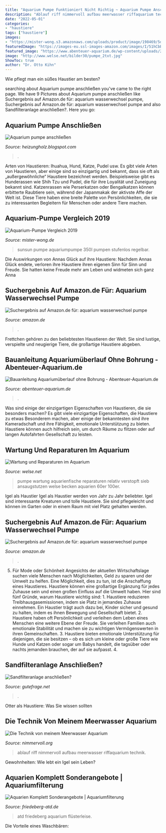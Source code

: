 ```yaml
---
title: "Aquarium Pumpe Funktioniert Nicht Richtig ~ Aquarium Pumpe Anschließen"
description: "Ablauf riff nimmervoll aufbau meerwasser riffaquarium technik"
date: "2022-05-01"
categories:
- "haustiere"
tags: ["haustiere"]
images:
- "https://mister-wong.s3.amazonaws.com/uploads/product/image/198469/5de23922-1104-4fa7-9a54-1884bbc6c2ee.jpg"
featuredImage: "https://images-eu.ssl-images-amazon.com/images/I/51hCbBZ56vL._AC_US327_QL65_.jpg"
featured_image: "https://www.abenteuer-aquarium.de/wp-content/uploads/2018/03/uberlauf-1.jpg"
image: "http://www.welse.net/bilder30/pumpe_2txt.jpg"
ShowToc: true
author: "Dr. Otto Kihn"
---
```



Wie pflegt man ein süßes Haustier am besten?

	

		
searching about Aquarium pumpe anschließen you've came to the right page. We have 9 Pictures about Aquarium pumpe anschließen like Suchergebnis auf Amazon.de für: aquarium wasserwechsel pumpe, Suchergebnis auf Amazon.de für: aquarium wasserwechsel pumpe and also Sandfilteranlage anschließen?. Here you go:
		
    
## Aquarium Pumpe Anschließen

<img loading=lazy src="https://lh5.googleusercontent.com/proxy/95u-3MaDN4r8Tet-nSjcnVI9Z3opm4DWyh7FkCjzgHvL70SB_Qv0rPrcnXO3qm-t5WVbMD2CVyN09GlXbbdMyNA0=w1200-h630-p-k-no-nu" onerror="this.onerror=null;this.src='https://tse3.mm.bing.net/th?id=OIP.TCsA34LHzLlK_9U7GWZRCAHaF2&amp;pid=15.1';" alt="Aquarium pumpe anschließen">

_Source: heizungholz.blogspot.com_

>. 

	

Arten von Haustieren: Ihuahua, Hund, Katze, Pudel usw.
Es gibt viele Arten von Haustieren, aber einige sind so einzigartig und bekannt, dass sie oft als „außergewöhnliche“ Haustiere bezeichnet werden. Beispielsweise gibt es Hunderassen wie Shih Tzu und Pudel, die für ihre Loyalität und Zuneigung bekannt sind. Katzenrassen wie Perserkatzen oder Bengalkatzen können erbitterte Raubtiere sein, während der Japanmakak der aktivste Affe der Welt ist. Diese Tiere haben eine breite Palette von Persönlichkeiten, die sie zu interessanten Begleitern für Menschen oder andere Tiere machen.

    
## Aquarium-Pumpe Vergleich 2019

<img loading=lazy src="https://mister-wong.s3.amazonaws.com/uploads/product/image/198469/5de23922-1104-4fa7-9a54-1884bbc6c2ee.jpg" onerror="this.onerror=null;this.src='https://tse1.mm.bing.net/th?id=OIP.ph4I_pSE-wG7lhtaRM9urwHaFZ&amp;pid=15.1';" alt="Aquarium-Pumpe Vergleich 2019">

_Source: mister-wong.de_

>sunsun pumpe aquariumpumpe 350l pumpen stufenlos regelbar. 

	

Die Auswirkungen von Annas Glück auf ihre Haustiere: Nachdem Annas Glück endete, verloren ihre Haustiere ihren eigenen Sinn für Sinn und Freude. Sie hatten keine Freude mehr am Leben und widmeten sich ganz Anna

    
## Suchergebnis Auf Amazon.de Für: Aquarium Wasserwechsel Pumpe

<img loading=lazy src="https://images-eu.ssl-images-amazon.com/images/I/51hCbBZ56vL._AC_US327_QL65_.jpg" onerror="this.onerror=null;this.src='https://tse4.mm.bing.net/th?id=OIP.01mphNqF9tr9Ap3OClxOjQAAAA&amp;pid=15.1';" alt="Suchergebnis auf Amazon.de für: aquarium wasserwechsel pumpe">

_Source: amazon.de_

>. 

	

Frettchen gehören zu den beliebtesten Haustieren der Welt. Sie sind lustige, verspielte und neugierige Tiere, die großartige Haustiere abgeben.

    
## Bauanleitung Aquariumüberlauf Ohne Bohrung - Abenteuer-Aquarium.de

<img loading=lazy src="https://www.abenteuer-aquarium.de/wp-content/uploads/2018/03/uberlauf-1.jpg" onerror="this.onerror=null;this.src='https://tse4.mm.bing.net/th?id=OIP.zusJ9De0W-THUBRLXXqygwHaFf&amp;pid=15.1';" alt="Bauanleitung Aquariumüberlauf ohne Bohrung - Abenteuer-Aquarium.de">

_Source: abenteuer-aquarium.de_

>. 

	

Was sind einige der einzigartigen Eigenschaften von Haustieren, die sie besonders machen?
Es gibt viele einzigartige Eigenschaften, die Haustiere zu etwas Besonderem machen, aber einige der bekanntesten sind ihre Kameradschaft und ihre Fähigkeit, emotionale Unterstützung zu bieten. Haustiere können auch hilfreich sein, um durch Räume zu flitzen oder auf langen Autofahrten Gesellschaft zu leisten.

    
## Wartung Und Reparaturen Im Aquarium

<img loading=lazy src="http://www.welse.net/bilder30/pumpe_2txt.jpg" onerror="this.onerror=null;this.src='https://tse1.mm.bing.net/th?id=OIP.Ny5RkasMzrpgoHyIewvR1gHaNB&amp;pid=15.1';" alt="Wartung und Reparaturen im Aquarium">

_Source: welse.net_

>pumpe wartung aquarienfische reparaturen relativ verstopft sieb ansaugstutzen welse becken aquarien 60er 100er. 

	

Igel als Haustier
Igel als Haustier werden von Jahr zu Jahr beliebter. Igel sind interessante Kreaturen und tolle Haustiere. Sie sind pflegeleicht und können im Garten oder in einem Raum mit viel Platz gehalten werden.

    
## Suchergebnis Auf Amazon.de Für: Aquarium Wasserwechsel Pumpe

<img loading=lazy src="https://images-eu.ssl-images-amazon.com/images/I/51hCbBZ56vL._AC_US436_QL65_.jpg" onerror="this.onerror=null;this.src='https://tse3.mm.bing.net/th?id=OIP.RX4sug4Ho33_j7Nneg8g4wAAAA&amp;pid=15.1';" alt="Suchergebnis auf Amazon.de für: aquarium wasserwechsel pumpe">

_Source: amazon.de_

>. 

	

5. Für Mode oder Schönheit
Angesichts der aktuellen Wirtschaftslage suchen viele Menschen nach Möglichkeiten, Geld zu sparen und der Umwelt zu helfen. Eine Möglichkeit, dies zu tun, ist die Anschaffung eines Haustieres. Haustiere können eine großartige Ergänzung für jedes Zuhause sein und einen großen Einfluss auf die Umwelt haben. Hier sind fünf Gründe, warum Haustiere wichtig sind: 1. Haustiere reduzieren Treibhausgasemissionen, indem sie Platz in jemandes Zuhause einnehmen. Ein Haustier trägt auch dazu bei, Kinder sicher und gesund zu halten, indem es ihnen Bewegung und Gesellschaft bietet. 2. Haustiere haben oft Persönlichkeit und verleihen dem Leben eines Menschen eine weitere Ebene der Freude. Sie verleihen Familien auch emotionale Stabilität und machen sie zu wichtigen Vermögenswerten in ihren Gemeinschaften. 3. Haustiere bieten emotionale Unterstützung für diejenigen, die sie besitzen – ob es sich um kleine oder große Tiere wie Hunde und Katzen oder sogar um Babys handelt, die tagsüber oder nachts jemanden brauchen, der auf sie aufpasst. 4.

    
## Sandfilteranlage Anschließen?

<img loading=lazy src="https://images.gutefrage.net/media/fragen/bilder/sandfilteranlage-anschliessen/1_big.jpg?v=1533844585000" onerror="this.onerror=null;this.src='https://tse3.mm.bing.net/th?id=OIP.FGyCOy_H0FRsex8o8LRZjgHaEK&amp;pid=15.1';" alt="Sandfilteranlage anschließen?">

_Source: gutefrage.net_

>. 

	

Otter als Haustiere: Was Sie wissen sollten

    
## Die Technik Von Meinem Meerwasser Aquarium

<img loading=lazy src="https://www.nimmervoll.org/riffaquarium/aufbau/gros/_MG_7929.jpg" onerror="this.onerror=null;this.src='https://tse3.mm.bing.net/th?id=OIP.I2kqz8ZoJumRmR-kOn2qiwHaE8&amp;pid=15.1';" alt="Die Technik von meinem Meerwasser Aquarium">

_Source: nimmervoll.org_

>ablauf riff nimmervoll aufbau meerwasser riffaquarium technik. 

	

Gewohnheiten: Wie lebt ein Igel sein Leben?

    
## Aquarien Komplett Sonderangebote | Aquariumfilterung

<img loading=lazy src="http://www.friedeberg-atd.de/index.php?rex_resize=196w__69.jpg" onerror="this.onerror=null;this.src='https://tse1.mm.bing.net/th?id=OIP.k7nYD--TPqfJLGjQgTBNpQAAAA&amp;pid=15.1';" alt="Aquarien Komplett Sonderangebote | Aquariumfilterung">

_Source: friedeberg-atd.de_

>atd friedeberg aquarium flüsterleise. 

	

Die Vorteile eines Waschbären:

